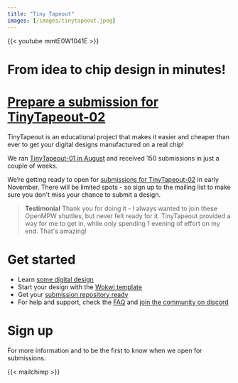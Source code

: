 ```yaml
---
title: "Tiny Tapeout"
images: [/images/tinytapeout.jpeg]
---
```


{{< youtube mmtE0W1041E >}}

# From idea to chip design in minutes!
# [Prepare a submission for TinyTapeout-02](/runs/tt02/) 

TinyTapeout is an educational project that makes it easier and cheaper than ever to get your digital designs manufactured on a real chip!

We ran [TinyTapeout-01 in August](/runs/tt01/) and received 150 submissions in just a couple of weeks. 

We’re getting ready to open for [submissions for TinyTapeout-02](/runs/tt02/) in early November. There will be limited spots - so sign up to the mailing list to make sure you don't miss your chance to submit a design.

> **Testimonial** Thank you for doing it - I always wanted to join these OpenMPW shuttles, but never felt ready for it. TinyTapeout provided a way for me to get in, while only spending 1 evening of effort on my end. That's amazing! 

# Get started

* Learn [some digital design](digital_design)
* Start your design with the [Wokwi template](https://wokwi.com/projects/339800239192932947)
* Get your [submission repository ready](/runs/tt02/)
* For help and support, check the [FAQ](faq) and [join the community on discord](https://discord.gg/qZHPrPsmt6)

# Sign up

For more information and to be the first to know when we open for submissions.

{{< mailchimp >}}
